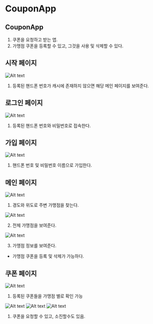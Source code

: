 # CouponApp

CouponApp
-------------
1. 쿠폰을 요청하고 받는 앱.
2. 가맹점 쿠폰을 등록할 수 있고, 그것을 사용 및 삭제할 수 있다.

시작 페이지
-------------
![Alt text](/readme_images/main.png)

1. 등록된 핸드폰 번호가 캐시에 존재하지 않으면 해당 메인 페이지를 보여준다.

로그인 페이지
-------------
![Alt text](/readme_images/login.png)

1. 등록된 핸드폰 번호와 비밀번호로 접속한다.

가입 페이지
-------------
![Alt text](/readme_images/signup.png)

1. 핸드폰 번호 및 비밀번호 이름으로 가입한다.

메인 페이지
-------------
![Alt text](/readme_images/nearmerchant.png)

1. 경도와 위도로 주변 가맹점을 찾는다.

![Alt text](/readme_images/allmerchant.png)

2. 전체 가맹점을 보여준다.

![Alt text](/readme_images/detailmerchant.png)

3. 가맹점 정보를 보여준다.
- 가맹점 쿠폰을 등록 및 삭제가 가능하다.


쿠폰 페이지
-------------
![Alt text](/readme_images/usercoupon.png)

1. 등록된 쿠폰들을 가맹점 별로 확인 가능

![Alt text](/readme_images/coupon1.png)
![Alt text](/readme_images/coupon2.png)
![Alt text](/readme_images/coupon3.png)

1. 쿠폰을 요청할 수 있고, 소진할수도 있음.